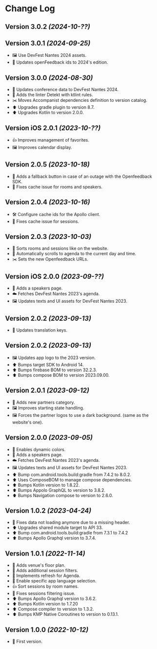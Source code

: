 Change Log
==========

Version 3.0.2 *(2024-10-??)*
----------------------------

Version 3.0.1 *(2024-09-25)*
----------------------------

* 🖼️️ Use DevFest Nantes 2024 assets.
* 📣 Updates openFeedback ids to 2024's edition.

Version 3.0.0 *(2024-08-30)*
----------------------------

* 📣 Updates conference data to DevFest Nantes 2024.
* 📣 Adds the linter Detekt with ktlint rules.
* ✂️ Moves Accompanist dependencies definition to version catalog.
* ⬆️ Upgrades gradle plugin to version 8.7.
* ⬆️ Upgrades Kotlin to version 2.0.0.

Version iOS 2.0.1 *(2023-10-??)*
----------------------------

* 👍 Improves management of favorites.
* 🖼️ Improves calendar display.

Version 2.0.5 *(2023-10-18)*
----------------------------

* 📣 Adds a fallback button in case of an outage with the Openfeedback SDK.
* 🐛 Fixes cache issue for rooms and speakers.

Version 2.0.4 *(2023-10-16)*
----------------------------

* 🛠️ Configure cache ids for the Apollo client.
* 🐛 Fixes cache issue for sessions.

Version 2.0.3 *(2023-10-03)*
----------------------------

* 📣 Sorts rooms and sessions like on the website.
* 📣 Automatically scrolls to agenda to the current day and time.
* ✂️ Sets the new Openfeedback URLs.

Version iOS 2.0.0 *(2023-09-??)*
----------------------------

* 📣 Adds a speakers page.
* ☁️ Fetches DevFest Nantes 2023's agenda.
* 🖼️ Updates texts and UI assets for DevFest Nantes 2023.

Version 2.0.2 *(2023-09-13)*
----------------------------

* 💬 Updates translation keys.

Version 2.0.2 *(2023-09-13)*
----------------------------

* 🖼 Updates app logo to the 2023 version.️
* ⬆️ Bumps target SDK to Android 14.
* ⬆️ Bumps firebase BOM to version 32.2.3.
* ⬆️ Bumps compose BOM to version 2023.09.00.

Version 2.0.1 *(2023-09-12)*
----------------------------

* 📣 Adds new partners category.
* 🖼️ Improves starting state handling.
* 🖼️ Forces the partner logos to use a dark background. (same as the website's one).

Version 2.0.0 *(2023-09-05)*
----------------------------

* 📣 Enables dynamic colors.
* 📣 Adds a speakers page.
* ☁️ Fetches DevFest Nantes 2023's agenda.
* 🖼️ Updates texts and UI assets for DevFest Nantes 2023.
* ⬆️ Bump com.android.tools.build:gradle from 7.4.2 to 8.0.2.
* ⬆️ Uses ComposeBOM to manage compose dependencies.
* ⬆️ Bumps Kotlin version to 1.8.22.
* ⬆️ Bumps Appolo GraphQL to version to 3.8.2.
* ⬆️ Bumps Navigation compose to version to 2.6.0.

Version 1.0.2 *(2023-04-24)*
----------------------------

* 🐛 Fixes data not loading anymore due to a missing header.
* ⬆️ Upgrades shared module target to API 33.
* ⬆️ Bump com.android.tools.build:gradle from 7.3.1 to 7.4.2
* ⬆️ Bumps Apollo Graphql version to 3.7.4.

Version 1.0.1 *(2022-11-14)*
----------------------------

* 📣 Adds venue's floor plan.
* 📣 Adds additional session filters.
* 📣 Implements refresh for Agenda.
* 📣 Enable specific app language selection.
* 👍 Sort sessions by room names.
* 🐛 Fixes sessions filtering issue.
* ⬆️ Bumps Apollo Graphql version to 3.6.2.
* ⬆️ Bumps Kotlin version to 1.7.20
* ⬆️ Compose compiler to version to 1.3.2.
* ⬆️ Bumps KMP Native Coroutines to version to 0.13.1.

Version 1.0.0 *(2022-10-12)*
----------------------------

* 🎉 First version.